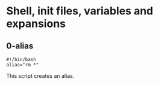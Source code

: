 # Shell, init files, variables and expansions

## 0-alias

~~~
#!/bin/bash
alias="rm *"
~~~

This script creates an alias.


